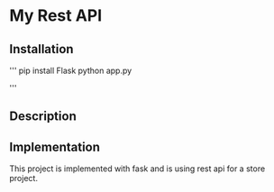 # My Rest API

## Installation

'''
pip install Flask
python app.py

'''

## Description 



## Implementation


This project is implemented with fask and is using rest api for a store project.
 
